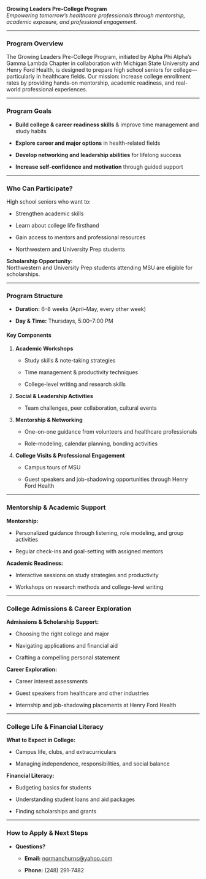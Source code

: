**Growing Leaders Pre-College Program**  
 *Empowering tomorrow’s healthcare professionals through mentorship, academic exposure, and professional engagement.*

---

### **Program Overview**

The Growing Leaders Pre-College Program, initiated by Alpha Phi Alpha’s Gamma Lambda Chapter in collaboration with Michigan State University and Henry Ford Health, is designed to prepare high school seniors for college—particularly in healthcare fields. Our mission: increase college enrollment rates by providing hands-on mentorship, academic readiness, and real-world professional experiences.

---

### **Program Goals**

* **Build college & career readiness skills** & improve time management and study habits

* **Explore career and major options** in health-related fields

* **Develop networking and leadership abilities** for lifelong success

* **Increase self-confidence and motivation** through guided support

---

### **Who Can Participate?**

High school seniors who want to:

* Strengthen academic skills

* Learn about college life firsthand

* Gain access to mentors and professional resources  
* Northwestern and University Prep students

**Scholarship Opportunity:**  
 Northwestern and University Prep students attending MSU are eligible for scholarships.

---

### **Program Structure**

* **Duration:** 6–8 weeks (April–May, every other week)

* **Day & Time:** Thursdays, 5:00–7:00 PM

#### **Key Components**

1. **Academic Workshops**

   * Study skills & note-taking strategies

   * Time management & productivity techniques

   * College-level writing and research skills

2. **Social & Leadership Activities**

   * Team challenges, peer collaboration, cultural events

3. **Mentorship & Networking**

   * One-on-one guidance from volunteers and healthcare professionals

   * Role-modeling, calendar planning, bonding activities

4. **College Visits & Professional Engagement**

   * Campus tours of MSU

   * Guest speakers and job-shadowing opportunities through Henry Ford Health

---

### **Mentorship & Academic Support**

**Mentorship:**

* Personalized guidance through listening, role modeling, and group activities

* Regular check-ins and goal-setting with assigned mentors

**Academic Readiness:**

* Interactive sessions on study strategies and productivity

* Workshops on research methods and college-level writing

---

### **College Admissions & Career Exploration**

**Admissions & Scholarship Support:**

* Choosing the right college and major

* Navigating applications and financial aid

* Crafting a compelling personal statement

**Career Exploration:**

* Career interest assessments

* Guest speakers from healthcare and other industries

* Internship and job-shadowing placements at Henry Ford Health

---

### **College Life & Financial Literacy**

**What to Expect in College:**

* Campus life, clubs, and extracurriculars

* Managing independence, responsibilities, and social balance

**Financial Literacy:**

* Budgeting basics for students

* Understanding student loans and aid packages

* Finding scholarships and grants

---

### **How to Apply & Next Steps** 

* **Questions?**

  * **Email:** normanchurns@yahoo.com

  * **Phone:** (248) 291-7482


